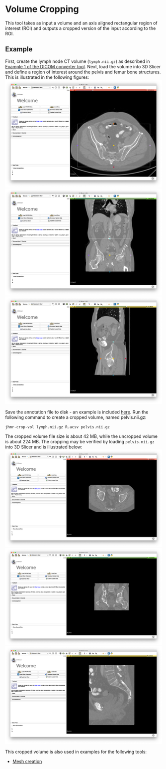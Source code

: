 # Volume Cropping
This tool takes as input a volume and an axis aligned rectangular region of interest (ROI) and outputs a cropped version of the input according to the ROI.

## Example
First, create the lymph node CT volume (`lymph.nii.gz`) as described in [Example 1 of the DICOM converter tool](../convert_resample_dicom).
Next, load the volume into 3D Slicer and define a region of interest around the pelvis and femur bone structures. This is illustrated in the following figures:
![Slicer Axial ROI](zz_readme/slicer_roi_axial.png)
![Slicer Coronal ROI](zz_readme/slicer_roi_coronal.png)
![Slicer Sagittal ROI](zz_readme/slicer_roi_sagittal.png)

Save the annotation file to disk - an example is included [here](zz_readme/R.acsv).
Run the following command to create a cropped volume, named pelvis.nii.gz:
```
jhmr-crop-vol lymph.nii.gz R.acsv pelvis.nii.gz
```
The cropped volume file size is about 42 MB, while the uncropped volume is about 224 MB.
The cropping may be verified by loading `pelvis.nii.gz` into 3D Slicer and is illustrated below:
![Slicer Axial Crop](zz_readme/slicer_crop_axial.png)
![Slicer Coronal Crop](zz_readme/slicer_crop_coronal.png)
![Slicer Sagittal Crop](zz_readme/slicer_crop_sagittal.png)

This cropped volume is also used in examples for the following tools:
* [Mesh creation](../../mesh/create_mesh)